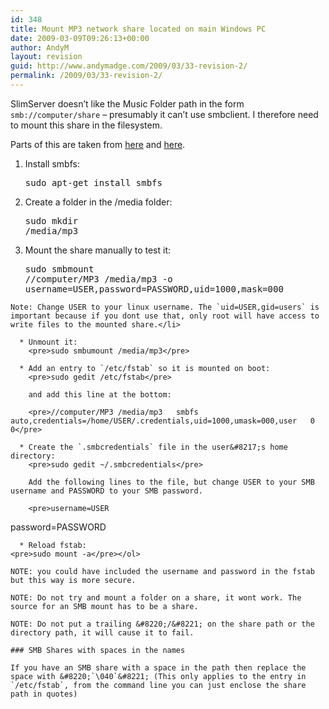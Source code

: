 ```yaml
---
id: 348
title: Mount MP3 network share located on main Windows PC
date: 2009-03-09T09:26:13+00:00
author: AndyM
layout: revision
guid: http://www.andymadge.com/2009/03/33-revision-2/
permalink: /2009/03/33-revision-2/
---
```

SlimServer doesn&#8217;t like the Music Folder path in the form `smb://computer/share` &#8211; presumably it can&#8217;t use smbclient. I therefore need to mount this share in the filesystem.

Parts of this are taken from [here](http://ubuntuforums.org/showthread.php?t=280473) and [here](http://www.mattvanstone.com/2006/06/automatically_mounting_smb_sha.html).

<!--more-->

  1. Install smbfs: 
    <pre>sudo apt-get install smbfs</pre>

  2. Create a folder in the /media folder: 
    <pre>sudo mkdir /media/mp3</pre>

  3. Mount the share manually to test it: 
    <pre>sudo smbmount //computer/MP3 /media/mp3 -o username=USER,password=PASSWORD,uid=1000,mask=000</pre>
    
    Note: Change USER to your linux username. The `uid=USER,gid=users` is important because if you dont use that, only root will have access to write files to the mounted share.</li> 
    
      * Unmount it: 
        <pre>sudo smbumount /media/mp3</pre>
    
      * Add an entry to `/etc/fstab` so it is mounted on boot: 
        <pre>sudo gedit /etc/fstab</pre>
        
        and add this line at the bottom:
        
        <pre>//computer/MP3 /media/mp3   smbfs  auto,credentials=/home/USER/.credentials,uid=1000,umask=000,user   0 0</pre>
    
      * Create the `.smbcredentials` file in the user&#8217;s home directory: 
        <pre>sudo gedit ~/.smbcredentials</pre>
        
        Add the following lines to the file, but change USER to your SMB username and PASSWORD to your SMB password.
        
        <pre>username=USER
password=PASSWORD</pre>
    
      * Reload fstab:
    <pre>sudo mount -a</pre></ol> 
    
    NOTE: you could have included the username and password in the fstab but this way is more secure.
    
    NOTE: Do not try and mount a folder on a share, it wont work. The source for an SMB mount has to be a share.
    
    NOTE: Do not put a trailing &#8220;/&#8221; on the share path or the directory path, it will cause it to fail.
    
    ### SMB Shares with spaces in the names
    
    If you have an SMB share with a space in the path then replace the space with &#8220;`\040`&#8221; (This only applies to the entry in `/etc/fstab`, from the command line you can just enclose the share path in quotes)